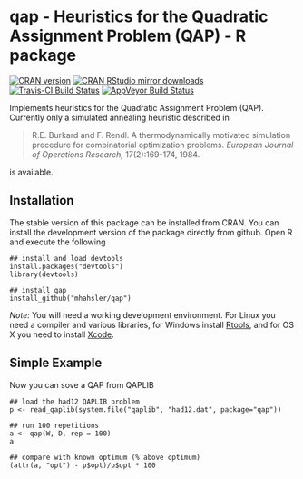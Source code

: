 # qap - Heuristics for the Quadratic Assignment Problem (QAP) - R package

[![CRAN version](http://www.r-pkg.org/badges/version/qap)](http://cran.r-project.org/web/packages/qap/index.html)
[![CRAN RStudio mirror downloads](http://cranlogs.r-pkg.org/badges/qap)](http://cran.r-project.org/web/packages/qap/index.html)
[![Travis-CI Build Status](https://travis-ci.org/mhahsler/qap.svg?branch=master)](https://travis-ci.org/mhahsler/qap)
[![AppVeyor Build Status](https://ci.appveyor.com/api/projects/status/github/mhahsler/qap?branch=master&svg=true)](https://ci.appveyor.com/project/mhahsler/qap)

Implements heuristics for the Quadratic Assignment Problem (QAP). Currently only a simulated annealing heuristic described in 

> R.E. Burkard and F. Rendl. A thermodynamically motivated
> simulation procedure for combinatorial optimization problems.
> _European Journal of Operations Research,_ 17(2):169-174, 1984.

is available. 


## Installation
The stable version of this package can be installed from CRAN.
You can install the development version of the package directly from github. 
Open R and execute the following

```
## install and load devtools
install.packages("devtools")
library(devtools)

## install qap
install_github("mhahsler/qap")
```
_Note:_ You will need a working development environment. For Linux you need a compiler and various libraries, for Windows install [Rtools](http://cran.r-project.org/bin/windows/Rtools/), and for OS X you need to install [Xcode](http://developer.apple.com/xcode/).

## Simple Example
Now you can sove a QAP from QAPLIB
```
## load the had12 QAPLIB problem
p <- read_qaplib(system.file("qaplib", "had12.dat", package="qap"))

## run 100 repetitions
a <- qap(W, D, rep = 100)
a

## compare with known optimum (% above optimum)
(attr(a, "opt") - p$opt)/p$opt * 100
```
